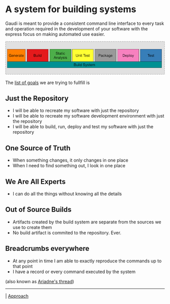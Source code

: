 # A system for building systems

Gaudi is meant to provide a consistent command line interface to every task and operation required in the development of your software with the express focus on making automated use easier.

![Buildsystem responsibilities](BuildSystem.png)

The [list of goals](https://github.com/damphyr/gaudi/blob/main/doc/ASPIRATIONS.md) we are trying to fullfill is

## Just the Repository

* I will be able to recreate my software with just the repository
* I will be able to recreate my software development environment with just the repository
* I will be able to build, run, deploy and test my software with just the repository

## One Source of Truth

* When something changes, it only changes in one place
* When I need to find something out, I look in one place

## We Are All Experts

* I can do all the things without knowing all the details

## Out of Source Builds

* Artifacts created by the build system are separate from the sources we use to create them
* No build artifact is commited to the repository. Ever.

## Breadcrumbs everywhere

* At any point in time I am able to exactly reproduce the commands up to that point
* I have a record or every command executed by the system

(also known as [Ariadne's thread](https://en.wikipedia.org/wiki/Ariadne%27s_thread_(logic)))

----
| [Approach](Approach.md)